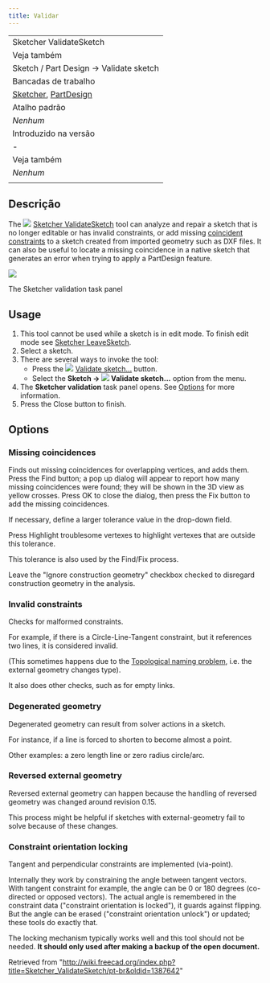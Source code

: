 ```yaml
---
title: Validar
---
```

|  |
| --- |
| Sketcher ValidateSketch |
| Veja também |
| Sketch / Part Design → Validate sketch |
| Bancadas de trabalho |
| [Sketcher](/Sketcher_Workbench/pt-br "Sketcher Workbench/pt-br"), [PartDesign](/PartDesign_Workbench/pt-br "PartDesign Workbench/pt-br") |
| Atalho padrão |
| *Nenhum* |
| Introduzido na versão |
| - |
| Veja também |
| *Nenhum* |
|  |

## Descrição

The ![](/images/Sketcher_ValidateSketch.svg) [Sketcher ValidateSketch](/Sketcher_ValidateSketch "Sketcher ValidateSketch") tool can analyze and repair a sketch that is no longer editable or has invalid constraints, or add missing [coincident constraints](/Sketcher_ConstrainCoincident "Sketcher ConstrainCoincident") to a sketch created from imported geometry such as DXF files. It can also be useful to locate a missing coincidence in a native sketch that generates an error when trying to apply a PartDesign feature.

![](/images/Sketcher_ValidateSketch_taskpanel.png)

The Sketcher validation task panel

## Usage

1. This tool cannot be used while a sketch is in edit mode. To finish edit mode see [Sketcher LeaveSketch](/Sketcher_LeaveSketch "Sketcher LeaveSketch").
2. Select a sketch.
3. There are several ways to invoke the tool:
   * Press the ![](/images/Sketcher_ValidateSketch.svg) [Validate sketch...](/Sketcher_ValidateSketch "Sketcher ValidateSketch") button.
   * Select the **Sketch → ![](/images/Sketcher_ValidateSketch.svg) Validate sketch...** option from the menu.
4. The **Sketcher validation** task panel opens. See [Options](#Options) for more information.
5. Press the Close button to finish.

## Options

### Missing coincidences

Finds out missing coincidences for overlapping vertices, and adds them. Press the Find button; a pop up dialog will appear to report how many missing coincidences were found; they will be shown in the 3D view as yellow crosses. Press OK to close the dialog, then press the Fix button to add the missing coincidences.

If necessary, define a larger tolerance value in the drop-down field.

Press Highlight troublesome vertexes to highlight vertexes that are outside this tolerance.

This tolerance is also used by the Find/Fix process.

Leave the "Ignore construction geometry" checkbox checked to disregard construction geometry in the analysis.

### Invalid constraints

Checks for malformed constraints.

For example, if there is a Circle-Line-Tangent constraint, but it references two lines, it is considered invalid.

(This sometimes happens due to the [Topological naming problem](/Topological_naming_problem "Topological naming problem"), i.e. the external geometry changes type).

It also does other checks, such as for empty links.

### Degenerated geometry

Degenerated geometry can result from solver actions in a sketch.

For instance, if a line is forced to shorten to become almost a point.

Other examples: a zero length line or zero radius circle/arc.

### Reversed external geometry

Reversed external geometry can happen because the handling of reversed geometry was changed around revision 0.15.

This process might be helpful if sketches with external-geometry fail to solve because of these changes.

### Constraint orientation locking

Tangent and perpendicular constraints are implemented (via-point).

Internally they work by constraining the angle between tangent vectors. With tangent constraint for example, the angle can be 0 or 180 degrees (co-directed or opposed vectors). The actual angle is remembered in the constraint data ("constraint orientation is locked"), it guards against flipping. But the angle can be erased ("constraint orientation unlock") or updated; these tools do exactly that.

The locking mechanism typically works well and this tool should not be needed. **It should only used after making a backup of the open document.**

Retrieved from "<http://wiki.freecad.org/index.php?title=Sketcher_ValidateSketch/pt-br&oldid=1387642>"